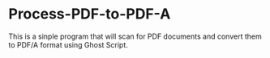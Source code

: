 # Process-PDF-to-PDF-A
This is a sinple program that will scan for PDF documents and convert them to PDF/A format using Ghost Script.
